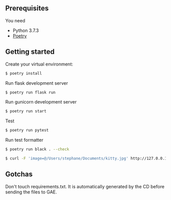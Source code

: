 ## Prerequisites
You need
- Python 3.7.3
- [Poetry](https://python-poetry.org/docs/#installation)
  
## Getting started
Create your virtual environment:
```sh
$ poetry install
```

Run flask development server
```sh
$ poetry run flask run
```

Run gunicorn development server
```sh
$ poetry run start
```

Test
```sh
$ poetry run pytest
```

Run test formatter
```sh
$ poetry run black . --check
```

```sh
$ curl -F 'image=@/Users/stephane/Documents/kitty.jpg' http://127.0.0.1:5000
```

## Gotchas
Don't touch requirements.txt.  It is automatically generated by the CD before sending the files to GAE.